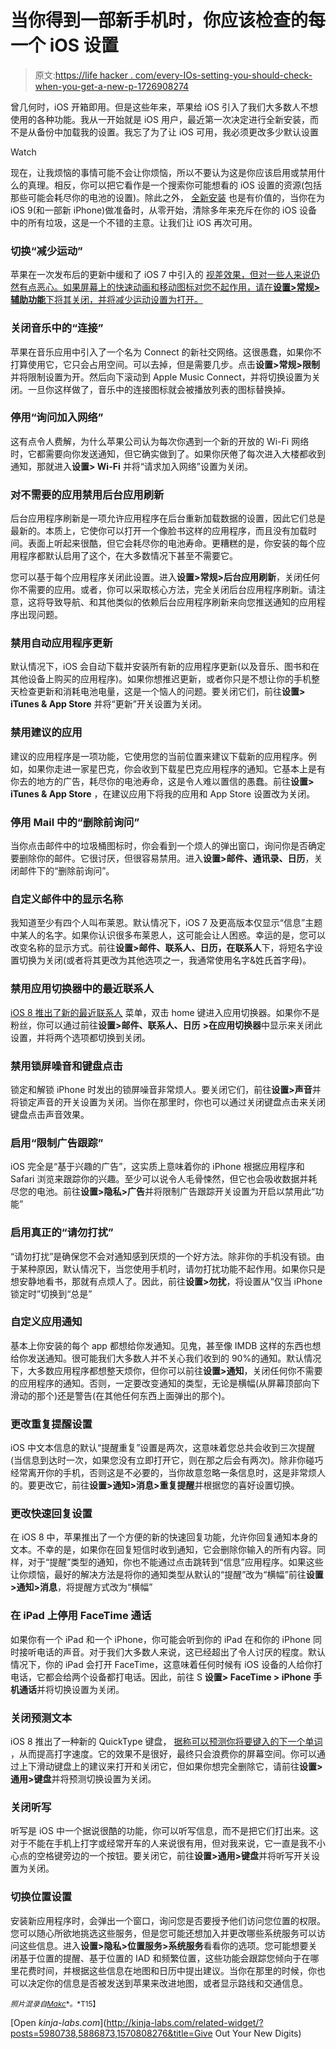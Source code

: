 # 当你得到一部新手机时，你应该检查的每一个 iOS 设置

> 原文:[https://life hacker . com/every-IOs-setting-you-should-check-when-you-get-a-new-p-1726908274](https://lifehacker.com/every-ios-setting-you-should-check-when-you-get-a-new-p-1726908274)

曾几何时，iOS 开箱即用。但是这些年来，苹果给 iOS 引入了我们大多数人不想使用的各种功能。我从一开始就是 iOS 用户，最近第一次决定进行全新安装，而不是从备份中加载我的设置。我忘了为了让 iOS 可用，我必须更改多少默认设置

Watch

现在，让我烦恼的事情可能不会让你烦恼，所以不要认为这是你应该启用或禁用什么的真理。相反，你可以把它看作是一个搜索你可能想看的 iOS 设置的资源(包括那些可能会耗尽你的电池的设置)。除此之外， [全新安装](https://lifehacker.com/in-defense-of-the-clean-install-1726140915) 也是有价值的，当你在为 iOS 9(和一部新 iPhone)做准备时，从零开始，清除多年来充斥在你的 iOS 设备中的所有垃圾，这是一个不错的主意。让我们让 iOS 再次可用。

### 切换“减少运动”

苹果在一次发布后的更新中缓和了 iOS 7 中引入的 [视差效果，但对一些人来说仍然有点恶心。如果屏幕上的快速动画和移动图标对您不起作用，请在**设置>常规>辅助功能**下将其关闭，并将减少运动设置为打开。](https://lifehacker.com/all-the-new-stuff-in-ios-7-512339961)

### 关闭音乐中的“连接”

苹果在音乐应用中引入了一个名为 Connect 的新社交网络。这很愚蠢，如果你不打算使用它，它只会占用空间。可以去掉，但是需要几步。点击**设置>常规>限制**并将限制设置为开。然后向下滚动到 Apple Music Connect，并将切换设置为关闭。一旦你这样做了，音乐中的连接图标就会被播放列表的图标替换掉。

### 停用“询问加入网络”

这有点令人费解，为什么苹果公司认为每次你遇到一个新的开放的 Wi-Fi 网络时，它都需要向你发送通知，但它确实做到了。如果你厌倦了每次进入大楼都收到通知，那就进入**设置> Wi-Fi** 并将“请求加入网络”设置为关闭。

### 对不需要的应用禁用后台应用刷新

后台应用程序刷新是一项允许应用程序在后台重新加载数据的设置，因此它们总是最新的。本质上，它使你可以打开一个像脸书这样的应用程序，而且没有加载时间。表面上听起来很酷，但它会耗尽你的电池寿命。更糟糕的是，你安装的每个应用程序都默认启用了这个，在大多数情况下甚至不需要它。

您可以基于每个应用程序关闭此设置。进入**设置>常规>后台应用刷新**，关闭任何你不需要的应用。或者，你可以采取核心方法，完全关闭后台应用程序刷新。请注意，这将导致导航、和其他类似的依赖后台应用程序刷新来向您推送通知的应用程序出现问题。

### 禁用自动应用程序更新

默认情况下，iOS 会自动下载并安装所有新的应用程序更新(以及音乐、图书和在其他设备上购买的应用程序)。如果你想推迟更新，或者你只是不想让你的手机整天检查更新和消耗电池电量，这是一个恼人的问题。要关闭它们，前往**设置> iTunes & App Store** 并将“更新”开关设置为关闭。

### 禁用建议的应用

建议的应用程序是一项功能，它使用您的当前位置来建议下载新的应用程序。例如，如果你走进一家星巴克，你会收到下载星巴克应用程序的通知。它基本上是有你去的地方的广告，耗尽你的电池寿命，这是令人难以置信的愚蠢。前往**设置> iTunes & App Store** ，在建议应用下将我的应用和 App Store 设置改为关闭。

### 停用 Mail 中的“删除前询问”

当你点击邮件中的垃圾桶图标时，你会看到一个烦人的弹出窗口，询问你是否确定要删除你的邮件。它很讨厌，但很容易禁用。进入**设置>邮件、通讯录、日历**，关闭邮件下的“删除前询问”。

### 自定义邮件中的显示名称

我知道至少有四个人叫布莱恩。默认情况下，iOS 7 及更高版本仅显示“信息”主题中某人的名字。如果你认识很多布莱恩人，这可能会让人困惑。幸运的是，您可以改变名称的显示方式。前往**设置>邮件、联系人、日历，在联系人**下，将短名字设置切换为关闭(或者将其更改为其他选项之一，我通常使用名字&姓氏首字母)。

### 禁用应用切换器中的最近联系人

[iOS 8 推出了新的最近联系人](https://lifehacker.com/all-the-new-stuff-in-ios-8-1584893352) 菜单，双击 home 键进入应用切换器。如果你不是粉丝，你可以通过前往**设置>邮件、联系人、日历** **>在应用切换器**中显示来关闭此设置，并将两个选项都切换到关闭。

### 禁用锁屏噪音和键盘点击

锁定和解锁 iPhone 时发出的锁屏噪音非常烦人。要关闭它们，前往**设置>声音**并将锁定声音的开关设置为关闭。当你在那里时，你也可以通过关闭键盘点击来关闭键盘点击声音效果。

### 启用“限制广告跟踪”

iOS 完全是“基于兴趣的广告”，这实质上意味着你的 iPhone 根据应用程序和 Safari 浏览来跟踪你的兴趣。至少可以说令人毛骨悚然，但它也会吸收数据并耗尽您的电池。前往**设置>隐私>广告**并将限制广告跟踪开关设置为开启以禁用此“功能”

### 启用真正的“请勿打扰”

“请勿打扰”是确保您不会对通知感到厌烦的一个好方法。除非你的手机没有锁。由于某种原因，默认情况下，当您使用手机时，请勿打扰功能不起作用。如果你只是想安静地看书，那就有点烦人了。因此，前往**设置>勿扰**，将设置从“仅当 iPhone 锁定时”切换到“总是”

### 自定义应用通知

基本上你安装的每个 app 都想给你发通知。见鬼，甚至像 IMDB 这样的东西也想给你发送通知。很可能我们大多数人并不关心我们收到的 90%的通知。默认情况下，大多数应用程序都想整天烦你，但你可以前往**设置>通知**，关闭任何你不需要的应用程序的通知。否则，一定要改变通知的类型，无论是横幅(从屏幕顶部向下滑动的那个)还是警告(在其他任何东西上面弹出的那个)。

### 更改重复提醒设置

iOS 中文本信息的默认“提醒重复”设置是两次，这意味着您总共会收到三次提醒(当信息到达时一次，如果您没有立即打开它，则在那之后会有两次)。除非你碰巧经常离开你的手机，否则这是不必要的，当你故意忽略一条信息时，这是非常烦人的。要更改它，前往**设置>通知>消息>重复提醒**并根据您的喜好设置切换。

### 更改快速回复设置

在 iOS 8 中，苹果推出了一个方便的新的快速回复功能，允许你回复通知本身的文本。不幸的是，如果你在回复短信时收到通知，它会删除你输入的所有内容。同样，对于“提醒”类型的通知，你也不能通过点击跳转到“信息”应用程序。如果这些让你烦恼，最好的解决方法是将你的通知类型从默认的“提醒”改为“横幅”前往**设置>通知>消息**，将提醒方式改为“横幅”

### 在 iPad 上停用 FaceTime 通话

如果你有一个 iPad 和一个 iPhone，你可能会听到你的 iPad 在和你的 iPhone 同时接听电话的声音。对于我们大多数人来说，这已经超出了令人讨厌的程度。默认情况下，你的 iPad 会打开 FaceTime，这意味着任何时候有 iOS 设备的人给你打电话，它都会给两个设备都打电话。因此，前往 S **设置> FaceTime > iPhone 手机通话**并将切换设置为关闭。

### 关闭预测文本

iOS 8 推出了一种新的 QuickType 键盘， [据称可以预测你将要键入的下一个单词](https://lifehacker.com/how-predictive-keyboards-work-and-how-you-can-train-yo-1643795640) ，从而提高打字速度。它的效果不是很好，最终只会浪费你的屏幕空间。你可以通过上下滑动键盘上的建议来打开和关闭它，但如果你想完全删除它，请前往**设置>通用>键盘**并将预测切换设置为关闭。

### 关闭听写

听写是 iOS 中一个据说很酷的功能，你可以听写信息，而不是把它们打出来。这对于不能在手机上打字或经常开车的人来说很有用，但对我来说，它一直是我不小心点的空格键旁边的一个按钮。要关闭它，前往**设置>通用>键盘**并将听写开关设置为关闭。

### 切换位置设置

安装新应用程序时，会弹出一个窗口，询问您是否要授予他们访问您位置的权限。您可以随心所欲地挑选这些服务，但是您可能还想加入并更改哪些系统服务可以访问这些信息。进入**设置>隐私>位置服务>系统服务**看看你的选项。您可能想要关闭基于位置的提醒、基于位置的 IAD 和频繁位置，这些功能会跟踪您倾向于在哪里花费时间，并根据这些信息在地图和日历中提出建议。当你在那里的时候，你也可以决定你的信息是否被发送到苹果来改进地图，或者显示路线和交通信息。

<small>*照片混录自*</small>[<small>*Makc*</small>](http://www.shutterstock.com/pic-102679337/stock-vector-touchscreen-smartphone-in-your-hand.html?src=dlgkSKHzVxxdGONnYbq8RQ-1-46)<small>*。*T15】</small>

[Open *kinja-labs.com*](http://kinja-labs.com/related-widget/?posts=5980738,5886873,1570808276&title=Give Out Your New Digits)